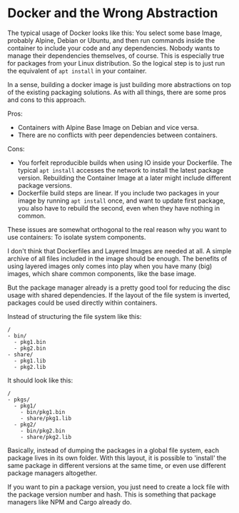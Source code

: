 # Docker and the Wrong Abstraction

The typical usage of Docker looks like this:
You select some base Image, probably Alpine, Debian or Ubuntu, and then
run commands inside the container to include your code and any dependencies.
Nobody wants to manage their dependencies themselves, of course.
This is especially true for packages from your Linux distribution.
So the logical step is to just run the equivalent of `apt install` in your container.

In a sense, building a docker image is just building more abstractions on top of the existing
packaging solutions. As with all things, there are some pros and cons to this approach.

Pros:
- Containers with Alpine Base Image on Debian and vice versa.
- There are no conflicts with peer dependencies between containers.

Cons:
- You forfeit reproducible builds when using IO inside your Dockerfile.
  The typical `apt install` accesses the network to install the latest package version.
  Rebuilding the Container Image at a later might include different package versions.
- Dockerfile build steps are linear.
  If you include two packages in your image by running `apt install` once, and want to update first package,
  you also have to rebuild the second, even when they have nothing in common.

These issues are somewhat orthogonal to the real reason why you want to use containers:
To isolate system components.

I don't think that Dockerfiles and Layered Images are needed at all.
A simple archive of all files included in the image should be enough.
The benefits of using layered images only comes into play when you have many (big) images, which share
common components, like the base image.

But the package manager already is a pretty good tool for reducing the disc usage with shared dependencies.
If the layout of the file system is inverted, packages could be used directly within containers.

Instead of structuring the file system like this:
```
/
- bin/
  - pkg1.bin
  - pkg2.bin
- share/
  - pkg1.lib
  - pkg2.lib 
```

It should look like this:
```
/
- pkgs/
  - pkg1/
    - bin/pkg1.bin
    - share/pkg1.lib
  - pkg2/
    - bin/pkg2.bin
    - share/pkg2.lib
```
Basically, instead of dumping the packages in a global file system, each package lives in its own folder.
With this layout, it is possible to 'install' the same package in different versions at the same time,
or even use different package managers altogether.

If you want to pin a package version, you just need to create a lock file with the package version number and 
hash. This is something that package managers like NPM and Cargo already do.
